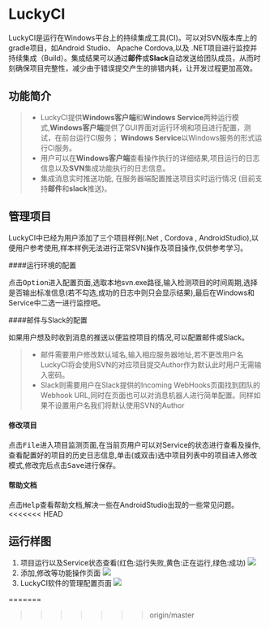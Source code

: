 ﻿**LuckyCI**
===================

LuckyCI是运行在Windows平台上的持续集成工具(CI)。可以对SVN版本库上的gradle项目，如Android Studio、 Apache Cordova,以及 .NET项目进行监控并持续集成（Build）。集成结果可以通过**邮件**或**Slack**自动发送给团队成员，从而时刻确保项目完整性，减少由于错误提交产生的排错内耗，让开发过程更加高效。

功能简介
-------------

> - LuckyCI提供**Windows客户端**和**Windows Service**两种运行模式,**Windows客户端**提供了GUI界面对运行环境和项目进行配置，测试，在前台运行CI服务； **Windows Service**以Windows服务的形式运行CI服务。
> - 用户可以在**Windows客户端**查看操作执行的详细结果,项目运行的日志信息以及**SVN**集成功能执行的日志信息。
> - 集成消息实时推送功能, 在服务器端配置推送项目实时运行情况 (目前支持**邮件**和**slack**推送)。

管理项目
-------------

LuckyCI中已经为用户添加了三个项目样例(.Net , Cordova , AndroidStudio),以便用户参考使用,样本样例无法进行正常SVN操作及项目操作,仅供参考学习。

####<i class="icon-pencil"></i>运行环境的配置

点击<kbd>Option</kbd>进入配置页面,选取本地svn.exe路径,输入检测项目的时间周期,选择是否输出标准信息(若不勾选,成功的日志中则只会显示结果),最后在Windows和Service中二选一进行监控吧。

####<i class="icon-pencil"></i>邮件与Slack的配置

如果用户想及时收到消息的推送以便监控项目的情况,可以配置邮件或Slack。
> - 邮件需要用户修改默认域名,输入相应服务器地址,若不更改用户名LuckyCI将会使用SVN的对应项目提交Author作为默认此时用户无需输入密码。
> - Slack则需要用户在Slack提供的Incoming WebHooks页面找到团队的Webhook URL,同时在页面也可以对消息机器人进行简单配置。同样如果不设置用户名我们将默认使用SVN的Author

#### <i class="icon-pencil"></i> 修改项目

点击<kbd>File</kbd>进入项目监测页面,在当前页用户可以对Service的状态进行查看及操作,查看配置好的项目的历史日志信息,单击(或双击)选中项目列表中的项目进入修改模式,修改完后点击<kbd>Save</kbd>进行保存。

#### <i class="icon-pencil"></i> 帮助文档

点击<kbd>Help</kbd>查看帮助文档,解决一些在AndroidStudio出现的一些常见问题。
<<<<<<< HEAD

运行样图
-------------

 1. 项目运行以及Service状态查看(红色:运行失败,黄色:正在运行,绿色:成功)
   ![](https://raw.githubusercontent.com/hddevteam/luckyci/master/ScreenShots/FilePage.png)
 2. 添加,修改等功能操作页面
   ![](https://raw.githubusercontent.com/hddevteam/luckyci/master/ScreenShots/ViewPage.png)
 3. LuckyCI软件的管理配置页面
   ![](https://raw.githubusercontent.com/hddevteam/luckyci/master/ScreenShots/OptionPage.png)
   
=======
>>>>>>> origin/master
